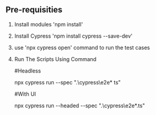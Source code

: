 ## Pre-requisities

1. Install modules 'npm install'

2. Install Cypress 'npm install cypress --save-dev' 

3. use 'npx cypress open' command to run the test cases

4. Run The Scripts Using Command

    #Headless

    npx cypress run  --spec ".\cypress\e2e\* ts"

    #With UI

    npx cypress run --headed --spec ".\cypress\e2e\*.ts"

